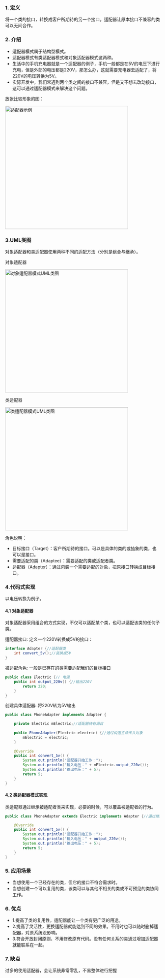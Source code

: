### 1. 定义
将一个类的接口，转换成客户所期待的另一个接口。适配器让原本接口不兼容的类可以无间合作。

### 2. 介绍

- 适配器模式属于结构型模式。
- 适配器模式有类适配器模式和对象适配器模式这两种。
- 生活中的手机充电器就是一个适配器的例子，手机一般都是在5V的电压下进行充电，但是外部的电压都是220V，那怎么办，这就需要充电器去适配了，将220V的电压转换为5V。
- 实际开发中，我们常遇到两个类之间的接口不兼容，但是又不想去改动接口，这可以通过适配器模式来解决这个问题。

放张比较形象的图：

<img width="400" alt="适配器示例" src="https://user-images.githubusercontent.com/17560388/173469852-39d1a4f8-3a24-49e2-8567-aa49cde53b4a.png">

### 3.UML类图

对象适配器和类适配器使用两种不同的适配方法（分别是组合与继承）。

对象适配器

<img width="400" alt="对象适配器模式UML类图" src="https://user-images.githubusercontent.com/17560388/173472905-efcafd6d-36d0-4427-830a-66800c26222b.png">

类适配器

<img width="400" alt="类适配器模式UML类图" src="https://user-images.githubusercontent.com/17560388/173473837-947c90a2-e868-426c-9129-35ab50399e9c.png">

角色说明：

- 目标接口（Target）：客户所期待的接口。可以是具体的类的或抽象的类，也可以是接口。
- 需要适配的类（Adaptee）：需要适配的类或适配者类。
- 适配器（Adapter）：通过包装一个需要适配的对象，把原接口转换成目标接口。


### 4.代码式实现

以电压转换为例子。

#### 4.1 对象适配器

对象适配器采用组合的方式实现，不仅可以适配某个类，也可以适配该类的任何子类。

适配器接口: 定义一个220V转换成5V的接口：
```java
interface Adapter {//适配器类
    int convert_5v();//装换成5V
}
```
被适配角色: 一般是已存在的类需要适配我们的目标接口

```java
public class Electric {// 电源
    public int output_220v() {//输出220V
        return 220;
    }
}
```
创建具体适配器: 将220V转为5V输出
```java
public class PhoneAdapter implements Adapter {

    private Electric mElectric;//适配器持有源目
    
    public PhoneAdapter(Electric electric) {//通过构造方法传入对象
        mElectric = electric;
    }
    
    @Override
    public int convert_5v() {
        System.out.println("适配器开始工作：");
        System.out.println("输入电压：" + mElectric.output_220v());
        System.out.println("输出电压：" + 5);
        return 5;
    }
}
```

#### 4.2 类适配器模式实现

类适配器通过继承被适配者类来实现，必要的时候，可以覆盖被适配者的行为。

```java
public class PhoneAdapter extends Electric implements Adapter {//通过继承源目标类的方式，不持有源目

    @Override
    public int convert_5v() {
        System.out.println("适配器开始工作：");
        System.out.println("输入电压：" + output_220v());
        System.out.println("输出电压：" + 5);
        return 5;
    }
}
```

### 5. 应用场景
- 当想使用一个已经存在的类，但它的接口不符合需求时。
- 当想创建一个可以复用的类，该类可以与其他不相关的类或不可预见的类协同工作。
### 6. 优点
- 1.提高了类的复用性，适配器能让一个类有更广泛的用途。
- 2.提高了灵活性，更换适配器就能达到不同的效果。不用时也可以随时删掉适配器，对原系统没影响。
- 3.符合开放封闭原则，不用修改原有代码。没有任何关系的类通过增加适配器就能联系在一起。
### 7. 缺点
过多的使用适配器，会让系统非常零乱，不易整体进行把握

